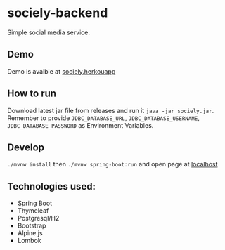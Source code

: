 # sociely-backend
Simple social media service.

## Demo
Demo is avaible at [sociely.herkouapp](https://sociely.herokuapp.com/)

## How to run
Download latest jar file from releases and run it `java -jar sociely.jar`. Remember to provide `JDBC_DATABASE_URL`, `JDBC_DATABASE_USERNAME`, `JDBC_DATABASE_PASSWORD` as Environment Variables.

## Develop
`./mvnw install` then `./mvnw spring-boot:run` and open page at [localhost](http://127.0.0.1:8080)

## Technologies used:
* Spring Boot
* Thymeleaf
* Postgresql/H2
* Bootstrap
* Alpine.js
* Lombok
